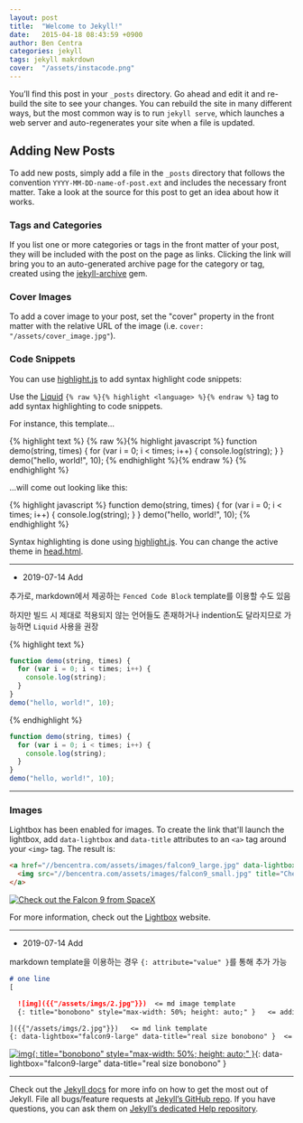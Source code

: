 ```yaml
---
layout: post
title:  "Welcome to Jekyll!"
date:   2015-04-18 08:43:59 +0900
author: Ben Centra
categories: jekyll
tags: jekyll makrdown
cover:  "/assets/instacode.png"
---
```


You’ll find this post in your `_posts` directory. Go ahead and edit it and re-build the site to see your changes. You can rebuild the site in many different ways, but the most common way is to run `jekyll serve`, which launches a web server and auto-regenerates your site when a file is updated.

## Adding New Posts

To add new posts, simply add a file in the `_posts` directory that follows the convention `YYYY-MM-DD-name-of-post.ext` and includes the necessary front matter. Take a look at the source for this post to get an idea about how it works.

### Tags and Categories

If you list one or more categories or tags in the front matter of your post, they will be included with the post on the page as links. Clicking the link will bring you to an auto-generated archive page for the category or tag, created using the [jekyll-archive][jekyll-archive] gem.

### Cover Images

To add a cover image to your post, set the "cover" property in the front matter with the relative URL of the image (i.e. `cover: "/assets/cover_image.jpg"`).

### Code Snippets

You can use [highlight.js][highlight] to add syntax highlight code snippets:

Use the [Liquid][liquid] `{% raw %}{% highlight <language> %}{% endraw %}` tag to add syntax highlighting to code snippets.

For instance, this template...

{% highlight text %}
{% raw %}{% highlight javascript %}
function demo(string, times) {
  for (var i = 0; i < times; i++) {
    console.log(string);
  }
}
demo("hello, world!", 10);
{% endhighlight %}{% endraw %}
{% endhighlight %}

...will come out looking like this:

{% highlight javascript %}
function demo(string, times) {
  for (var i = 0; i < times; i++) {
    console.log(string);
  }
}
demo("hello, world!", 10);
{% endhighlight %}

Syntax highlighting is done using [highlight.js][highlight]. You can change the active theme in [head.html](https://github.com/bencentra/centrarium/blob/2dcd73d09e104c3798202b0e14c1db9fa6e77bc7/_includes/head.html#L15).

***

- 2019-07-14 Add

추가로, markdown에서 제공하는 `Fenced Code Block` template를 이용할 수도 있음

하지만 빌드 시 제대로 적용되지 않는 언어들도 존재하거나 indention도 달라지므로 가능하면 `Liquid` 사용을 권장

{% highlight text %}

```js
function demo(string, times) {
  for (var i = 0; i < times; i++) {
    console.log(string);
  }
}
demo("hello, world!", 10);
```

{% endhighlight %}

```js
function demo(string, times) {
  for (var i = 0; i < times; i++) {
    console.log(string);
  }
}
demo("hello, world!", 10);
```

***

### Images

Lightbox has been enabled for images. To create the link that'll launch the lightbox, add `data-lightbox` and `data-title` attributes to an `<a>` tag around your `<img>` tag. The result is:

<!-- markdownlint-disable MD033 -->
```html
<a href="//bencentra.com/assets/images/falcon9_large.jpg" data-lightbox="falcon9-large" data-title="Check out the Falcon 9 from SpaceX">
  <img src="//bencentra.com/assets/images/falcon9_small.jpg" title="Check out the Falcon 9 from SpaceX">
</a>
```

<a href="//bencentra.com/assets/images/falcon9_large.jpg" data-lightbox="falcon9-large" data-title="Check out the Falcon 9 from SpaceX">
  <img src="//bencentra.com/assets/images/falcon9_small.jpg" title="Check out the Falcon 9 from SpaceX">
</a>

For more information, check out the [Lightbox][lightbox] website.

***

- 2019-07-14 Add

markdown template을 이용하는 경우 `{: attribute="value" }`를 통해 추가 가능

```md
# one line
[

  ![img]({{"/assets/imgs/2.jpg"}})  <= md image template
  {: title="bonobono" style="max-width: 50%; height: auto;" }   <= additional attribute

]({{"/assets/imgs/2.jpg"}})   <= md link template
{: data-lightbox="falcon9-large" data-title="real size bonobono" }  <= additional attribute
```

[![img]({{"/assets/imgs/2.jpg"}}){: title="bonobono" style="max-width: 50%; height: auto;" }]({{"/assets/imgs/2.jpg"}}){: data-lightbox="falcon9-large" data-title="real size bonobono" }

***

Check out the [Jekyll docs][jekyll] for more info on how to get the most out of Jekyll. File all bugs/feature requests at [Jekyll’s GitHub repo][jekyll-gh]. If you have questions, you can ask them on [Jekyll’s dedicated Help repository][jekyll-help].

[jekyll]:      http://jekyllrb.com
[jekyll-gh]:   https://github.com/jekyll/jekyll
[jekyll-help]: https://github.com/jekyll/jekyll-help
[highlight]:   https://highlightjs.org/
[lightbox]:    http://lokeshdhakar.com/projects/lightbox2/
[jekyll-archive]: https://github.com/jekyll/jekyll-archives
[liquid]: https://github.com/Shopify/liquid/wiki/Liquid-for-Designers
